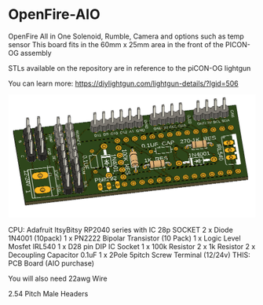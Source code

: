 # OpenFire-AIO
OpenFire All in One Solenoid, Rumble, Camera and options such as temp sensor
This board fits in the 60mm x 25mm area in the front of the PICON-OG assembly

STLs available on the repository are in reference to the piCON-OG lightgun

You can learn more: https://diylightgun.com/lightgun-details/?lgid=506

![Alt text](/Images/V2Board.png?raw=true "V2 Board")

CPU: Adafruit ItsyBitsy RP2040 series with IC 28p SOCKET
2 x Diode 1N4001 (10pack)
1 x PN2222 Bipolar Transistor (10 Pack)
1 x Logic Level Mosfet IRL540
1 x D28 pin DIP IC Socket
1 x 100k Resistor
2 x 1k Resistor
2 x Decoupling Capacitor 0.1uF
1 x 2Pole 5pitch Screw Terminal (12/24v)
THIS: PCB Board (AIO purchase)

You will also need 22awg Wire

2.54 Pitch Male Headers
